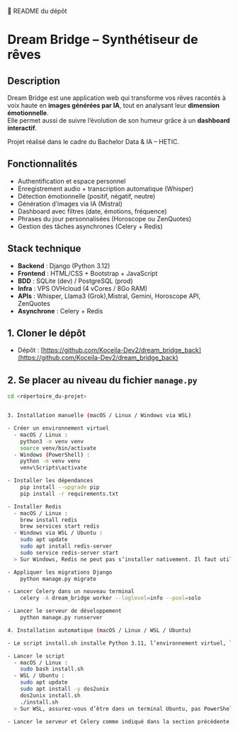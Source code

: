 📘 README du dépôt
# Dream Bridge – Synthétiseur de rêves

## Description
Dream Bridge est une application web qui transforme vos rêves racontés à voix haute en **images générées par IA**, tout en analysant leur **dimension émotionnelle**.  
Elle permet aussi de suivre l’évolution de son humeur grâce à un **dashboard interactif**.

Projet réalisé dans le cadre du Bachelor Data & IA – HETIC.



## Fonctionnalités
- Authentification et espace personnel
- Enregistrement audio + transcription automatique (Whisper)
- Détection émotionnelle (positif, négatif, neutre)
- Génération d’images via IA (Mistral)
- Dashboard avec filtres (date, émotions, fréquence)
- Phrases du jour personnalisées (Horoscope ou ZenQuotes)
- Gestion des tâches asynchrones (Celery + Redis)

## Stack technique
- **Backend** : Django (Python 3.12)
- **Frontend** : HTML/CSS + Bootstrap + JavaScript
- **BDD** : SQLite (dev) / PostgreSQL (prod)
- **Infra** : VPS OVHcloud (4 vCores / 8Go RAM)
- **APIs** : Whisper, Llama3 (Grok),Mistral, Gemini, Horoscope API, ZenQuotes
- **Asynchrone** : Celery + Redis


## 1. Cloner le dépôt
- Dépôt : [https://github.com/Koceila-Dev2/dream_bridge_back](https://github.com/Koceila-Dev2/dream_bridge_back)

## 2. Se placer au niveau du fichier `manage.py`
```bash
cd <répertoire_du-projet>


3. Installation manuelle (macOS / Linux / Windows via WSL)

- Créer un environnement virtuel
  - macOS / Linux :
    python3 -m venv venv
    source venv/bin/activate
  - Windows (PowerShell) :
    python -m venv venv
    venv\Scripts\activate

- Installer les dépendances
    pip install --upgrade pip
    pip install -r requirements.txt

- Installer Redis
  - macOS / Linux :
    brew install redis
    brew services start redis
  - Windows via WSL / Ubuntu :
    sudo apt update
    sudo apt install redis-server
    sudo service redis-server start
  > Sur Windows, Redis ne peut pas s’installer nativement. Il faut utiliser WSL / Ubuntu.

- Appliquer les migrations Django
    python manage.py migrate

- Lancer Celery dans un nouveau terminal
    celery -A dream_bridge worker --loglevel=info --pool=solo

- Lancer le serveur de développement
    python manage.py runserver

4. Installation automatique (macOS / Linux / WSL / Ubuntu)

- Le script install.sh installe Python 3.11, l’environnement virtuel, les dépendances et Redis automatiquement.

- Lancer le script
  - macOS / Linux :
    sudo bash install.sh
  - WSL / Ubuntu :
    sudo apt update
    sudo apt install -y dos2unix
    dos2unix install.sh
    ./install.sh
  > Sur WSL, assurez-vous d’être dans un terminal Ubuntu, pas PowerShell.

- Lancer le serveur et Celery comme indiqué dans la section précédente
